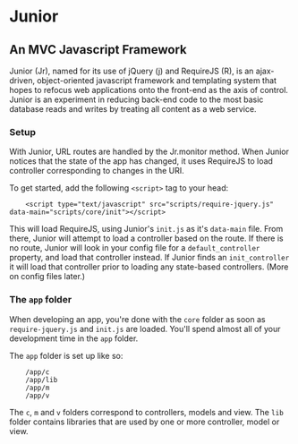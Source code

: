 Junior
======

## An MVC Javascript Framework ##

Junior (Jr), named for its use of jQuery (j) and RequireJS (R), is an ajax-driven, 
object-oriented javascript framework and templating system that hopes to refocus
web applications onto the front-end as the axis of control. Junior is an experiment
in reducing back-end code to the most basic database reads and writes by treating
all content as a web service.

### Setup ###

With Junior, URL routes are handled by the Jr.monitor method. When Junior notices
that the state of the app has changed, it uses RequireJS to load controller
corresponding to changes in the URI.

To get started, add the following `<script>` tag to your head:

		<script type="text/javascript" src="scripts/require-jquery.js" data-main="scripts/core/init"></script>

This will load RequireJS, using Junior's `init.js` as it's `data-main` file. From there, Junior will attempt
to load a controller based on the route. If there is no route, Junior will look in your config file for a
`default_controller` property, and load that controller instead. If Junior finds an `init_controller` it will load that controller prior to loading any state-based controllers. (More on config files later.)

### The `app` folder ###

When developing an app, you're done with the `core` folder as soon as `require-jquery.js` and `init.js` are loaded. You'll spend almost all of your development time in the `app` folder.

The `app` folder is set up like so:

		/app/c
		/app/lib
		/app/m
		/app/v

The `c`, `m` and `v` folders correspond to controllers, models and view. The `lib` folder contains libraries that are used by one or more controller, model or view.
